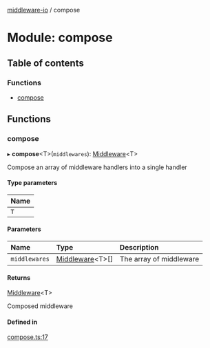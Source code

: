 [middleware-io](../README.md) / compose

# Module: compose

## Table of contents

### Functions

- [compose](compose.md#compose)

## Functions

### compose

▸ **compose**<T\>(`middlewares`): [Middleware](types.md#middleware)<T\>

Compose an array of middleware handlers into a single handler

#### Type parameters

| Name |
| :------ |
| `T` |

#### Parameters

| Name | Type | Description |
| :------ | :------ | :------ |
| `middlewares` | [Middleware](types.md#middleware)<T\>[] | The array of middleware |

#### Returns

[Middleware](types.md#middleware)<T\>

Composed middleware

#### Defined in

[compose.ts:17](https://github.com/negezor/middleware-io/blob/6ee55b5/src/compose.ts#L17)
